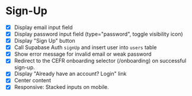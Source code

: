 # Sign-Up

- [x] Display email input field 
- [x] Display password input field (type="password", toggle visibility icon)
- [x] Display "Sign Up" button
- [x] Call Supabase Auth `signUp` and insert user into `users` table
- [x] Show error message for invalid email or weak password
- [x] Redirect to the CEFR onboarding selector (/onboarding) on successful sign-up.
- [x] Display "Already have an account? Login" link
- [x] Center content
- [x] Responsive: Stacked inputs on mobile.
